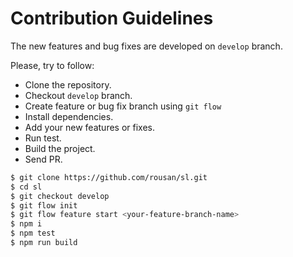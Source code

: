 # Contribution Guidelines

The new features and bug fixes are developed on `develop` branch.

Please, try to follow:

* Clone the repository.
* Checkout `develop` branch.
* Create feature or bug fix branch using `git flow`
* Install dependencies.
* Add your new features or fixes.
* Run test.
* Build the project.
* Send PR.

```sh
$ git clone https://github.com/rousan/sl.git
$ cd sl
$ git checkout develop
$ git flow init
$ git flow feature start <your-feature-branch-name>
$ npm i
$ npm test
$ npm run build
```